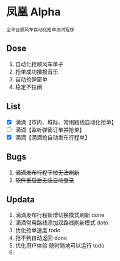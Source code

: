 # 凤凰 Alpha
    全平台顺风车自动化抢单测试程序
## Dose
1. 自动化抢顺风车单子
2. 抢单成功播报音乐
3. 自动抢弹窗单
4. 稳定不拉闸
## List
- [x] 滴滴【市内、城际、常用路线自动化抢单】
- [ ] 滴滴【监听弹窗订单并抢单】
- [x] 滴滴【滴滴抢自动发布行程单】
## Bugs
1. ~~滴滴发布行程下拉无法刷新~~
2. ~~软件重启后无法自动登录~~
## Updata
1. 滴滴发布行程新增切换模式刷新 done
2. 滴滴常用路线添加双路线刷新模式 doto
3. 优化抢单速度 todo
4. 抢不到自动返回 done
5. 优化用户体验 随时随地可以运行  todo
6. 